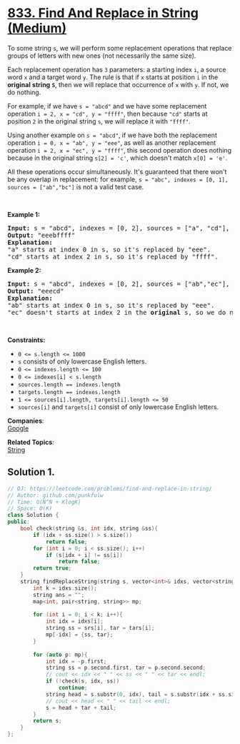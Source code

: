 # [833. Find And Replace in String (Medium)](https://leetcode.com/problems/find-and-replace-in-string/)

<p>To some string <code>s</code>, we will perform some replacement operations that replace groups of letters with new ones (not necessarily the same size).</p>

<p>Each replacement operation has <code>3</code> parameters: a starting index <code>i</code>, a source word <code>x</code> and a target word <code>y</code>. The rule is that if <code><font face="monospace">x</font></code> starts at position <code>i</code> in the <strong>original</strong> <strong>string</strong> <strong><code>S</code></strong>, then we will replace that occurrence of <code>x</code> with <code>y</code>. If not, we do nothing.</p>

<p>For example, if we have <code>s = "abcd"</code> and we have some replacement operation <code>i = 2, x = "cd", y = "ffff"</code>, then because <code>"cd"</code> starts at position <code><font face="monospace">2</font></code> in the original string <code>s</code>, we will replace it with <code>"ffff"</code>.</p>

<p>Using another example on <code>s = "abcd"</code>, if we have both the replacement operation <code>i = 0, x = "ab", y = "eee"</code>, as well as another replacement operation <code>i = 2, x = "ec", y = "ffff"</code>, this second operation does nothing because in the original string <code>s[2] = 'c'</code>, which doesn't match <code>x[0] = 'e'</code>.</p>

<p>All these operations occur simultaneously. It's guaranteed that there won't be any overlap in replacement: for example, <code>s = "abc", indexes = [0, 1], sources = ["ab","bc"]</code> is not a valid test case.</p>

<p>&nbsp;</p>
<p><strong>Example 1:</strong></p>

<pre><strong>Input:</strong> s = "abcd", indexes = [0, 2], sources = ["a", "cd"], targets = ["eee", "ffff"]
<strong>Output:</strong> "eeebffff"
<strong>Explanation:</strong>
"a" starts at index 0 in s, so it's replaced by "eee".
"cd" starts at index 2 in s, so it's replaced by "ffff".
</pre>

<p><strong>Example 2:</strong></p>

<pre><strong>Input:</strong> s = "abcd", indexes = [0, 2], sources = ["ab","ec"], targets = ["eee","ffff"]
<strong>Output:</strong> "eeecd"
<strong>Explanation:</strong>
"ab" starts at index 0 in s, so it's replaced by "eee".
"ec" doesn't starts at index 2 in the <strong>original</strong> s, so we do nothing.
</pre>

<p>&nbsp;</p>
<p><strong>Constraints:</strong></p>

<ul>
	<li><code>0 &lt;= s.length &lt;= 1000</code></li>
	<li><code>s</code> consists of only lowercase English letters.</li>
	<li><code>0 &lt;= indexes.length &lt;= 100</code></li>
	<li><code>0 &lt;= indexes[i] &lt; s.length</code></li>
	<li><code>sources.length == indexes.length</code></li>
	<li><code>targets.length == indexes.length</code></li>
	<li><code>1 &lt;= sources[i].length, targets[i].length &lt;= 50</code></li>
	<li><code>sources[i]</code> and <code>targets[i]</code> consist of only lowercase English letters.</li>
</ul>


**Companies**:  
[Google](https://leetcode.com/company/google)

**Related Topics**:  
[String](https://leetcode.com/tag/string/)

## Solution 1.

```cpp
// OJ: https://leetcode.com/problems/find-and-replace-in-string/
// Author: github.com/punkfulw
// Time: O(N^N + KlogK)
// Space: O(K)
class Solution {
public:
    bool check(string &s, int idx, string &ss){
        if (idx + ss.size() > s.size())
            return false;
        for (int i = 0; i < ss.size(); i++)
            if (s[idx + i] != ss[i])
                return false;
        return true;
    }
    string findReplaceString(string s, vector<int>& idxs, vector<string>& srs, vector<string>& tars) {
        int k = idxs.size();
        string ans = "";
        map<int, pair<string, string>> mp;
        
        for (int i = 0; i < k; i++){
            int idx = idxs[i];
            string ss = srs[i], tar = tars[i];
            mp[-idx] = {ss, tar};
        }
        
        for (auto p: mp){
            int idx = -p.first;
            string ss = p.second.first, tar = p.second.second;
            // cout << idx << " " << ss << " " << tar << endl;
            if (!check(s, idx, ss))
                continue;
            string head = s.substr(0, idx), tail = s.substr(idx + ss.size());
            // cout << head << " " << tail << endl;
            s = head + tar + tail;
        } 
        return s;
    }
};
```
